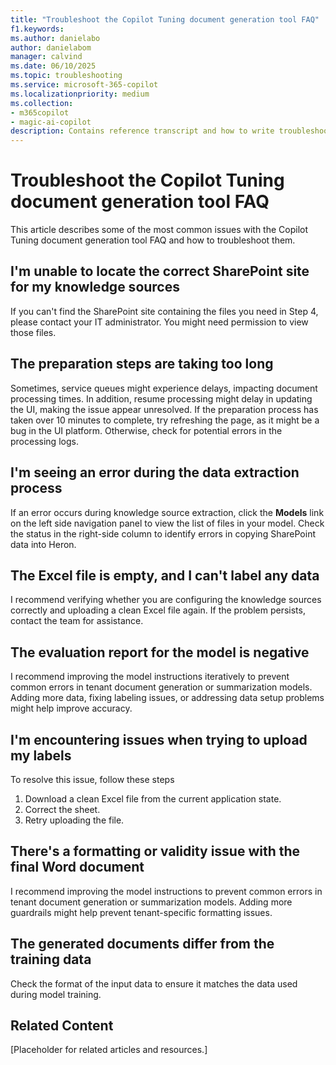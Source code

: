 ```yaml
---
title: "Troubleshoot the Copilot Tuning document generation tool FAQ"
f1.keywords:
ms.author: danielabo
author: danielabom
manager: calvind
ms.date: 06/10/2025
ms.topic: troubleshooting
ms.service: microsoft-365-copilot
ms.localizationpriority: medium
ms.collection:
- m365copilot
- magic-ai-copilot
description: Contains reference transcript and how to write troubleshooting articles.
---
```


# Troubleshoot the Copilot Tuning document generation tool FAQ

This article describes some of the most common issues with the Copilot Tuning document generation tool FAQ and how to troubleshoot them.

## I'm unable to locate the correct SharePoint site for my knowledge sources

If you can't find the SharePoint site containing the files you need in Step 4, please contact your IT administrator. You might need permission to view those files. 

## The preparation steps are taking too long

Sometimes, service queues might experience delays, impacting document processing times. In addition, resume processing might delay in updating the UI, making the issue appear unresolved. If the preparation process has taken over 10 minutes to complete, try refreshing the page, as it might be a bug in the UI platform. Otherwise, check for potential errors in the processing logs.

## I'm seeing an error during the data extraction process 

If an error occurs during knowledge source extraction, click the **Models** link on the left side navigation panel to view the list of files in your model. Check the status in the right-side column to identify errors in copying SharePoint data into Heron. 

## The Excel file is empty, and I can't label any data 

I recommend verifying whether you are configuring the knowledge sources correctly and uploading a clean Excel file again. If the problem persists, contact the team for assistance.

## The evaluation report for the model is negative

I recommend improving the model instructions iteratively to prevent common errors in tenant document generation or summarization models. Adding more data, fixing labeling issues, or addressing data setup problems might help improve accuracy.

## I'm encountering issues when trying to upload my labels

To resolve this issue, follow these steps

1.  Download a clean Excel file from the current application state.
2.  Correct the sheet.
3.  Retry uploading the file. 

## There's a formatting or validity issue with the final Word document

I recommend improving the model instructions to prevent common errors in tenant document generation or summarization models. Adding more guardrails might help prevent tenant-specific formatting issues.

## The generated documents differ from the training data

Check the format of the input data to ensure it matches the data used during model training.


## Related Content

[Placeholder for related articles and resources.]
